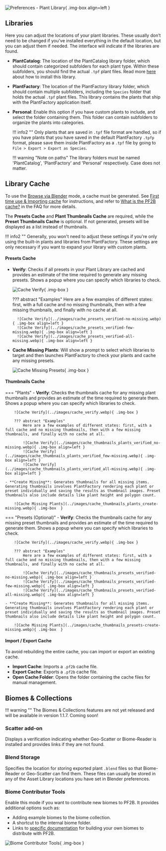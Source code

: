 ![Preferences - Plant Library](../images/preferences_plant-library.webp){ .img-box align=left }

## Libraries

Here you can adjust the locations of your plant libraries. These usually don’t need to be changed if you’ve installed everything in the default location, but you can adjust them if needed. The interface will indicate if the libraries are found.

- **PlantCatalog**: The location of the PlantCatalog library folder, which should contain categorized subfolders for each plant type. Within these subfolders, you should find the actual `.tpf` plant files. Read more [here](../getting_started.md#installation-plantcatalog-plant-library) about how to install this library.
- **PlantFactory**: The location of the PlantFactory library folder, which should contain multiple subfolders, including the `Species` folder that holds the actual `.tpf` plant files. This library contains the plants that ship with the PlantFactory application itself.
- **Personal**: Enable this option if you have custom plants to include, and select the folder containing them. This folder can contain subfolders to organize the plants into categories.

    !!! info2 ""
        Only plants that are saved in `.tpf` file format are handled, so if you have plants that you have saved in the default PlantFactory `.tpfp` format, please save them inside PlantFactory as a `.tpf` file by going to `File > Export > Export as Species`.


    !!! warning "Note on paths"
        The library folders must be named 'PlantCatalog', 'PlantFactory' and 'Personal' respectively. Case does not matter.

<div style="clear:both"></div>




## Library Cache

To use the [Browse via Blender](../workflow/browse_via_blender.md) mode, a cache must be generated. See [First time use & Importing cache](../getting_started.md#first-time-use-importing-cache) for instructions, and refer to [What is the PF2B cache?](../support/faq.md#what-is-the-pf2b-cache) in the FAQ for more details.

The **Presets Cache** and **Plant Thumbnails Cache** are required, while the **Preset Thumbnails Cache** is optional. If not generated, presets will be displayed as a list instead of thumbnails.


!!! info2 ""
    Generally, you won't need to adjust these settings if you're only using the built-in plants and libraries from PlantFactory. These settings are only necessary if you want to expand your library with custom plants.


#### Presets Cache

- **Verify**: Checks if all presets in your Plant Library are cached and provides an estimate of the time required to generate any missing presets. Shows a popup where you can specify which libraries to check.

    ![Cache Verify](../images/cache_verify.webp){ .img-box }

    ??? abstract "Examples"
        Here are a few examples of different states: first, with a full cache and no missing thumbnails, then with a few missing thumbnails, and finally with no cache at all.

        ![Cache Verify](../images/cache_presets_verified-no-missing.webp){ .img-box align=left }
        ![Cache Verify](../images/cache_presets_verified-few-missing.webp){ .img-box align=left }
        ![Cache Verify](../images/cache_presets_verified-all-missing.webp){ .img-box align=left }

- **Cache Missing Plants**: Will show a prompt to select which libraries to target and then launches PlantFactory to check your plants and cache any missing presets.

    ![Cache Missing Presets](../images/cache_presets_cache-missing-plants.webp){ .img-box  }


#### Thumbnails Cache

=== "Plants"
    - **Verify**: Checks the thumbnails cache for any missing plant thumbnails and provides an estimate of the time required to generate them.  Shows a popup where you can specify which libraries to check.

        ![Cache Verify](../images/cache_verify.webp){ .img-box }

        ??? abstract "Examples"
            Here are a few examples of different states: first, with a full cache and no missing thumbnails, then with a few missing thumbnails, and finally with no cache at all.

            ![Cache Verify](../images/cache_thumbnails_plants_verified_no-missing.webp){ .img-box align=left }
            ![Cache Verify](../images/cache_thumbnails_plants_verified_few-missing.webp){ .img-box align=left }
            ![Cache Verify](../images/cache_thumbnails_plants_verified_all-missing.webp){ .img-box align=left }

    - **Create Missing**: Generates thumbnails for all missing items. Generating thumbnails involves PlantFactory rendering each plant or preset individually and saving the results as thumbnail images. Preset thumbnails also include details like plant height and polygon count.

        ![Cache Missing Plants](../images/cache_thumbnails_plants_create-missing.webp){ .img-box  }

=== "Presets (Optional)"
    - **Verify**: Checks the thumbnails cache for any missing preset thumbnails and provides an estimate of the time required to generate them.  Shows a popup where you can specify which libraries to check.

        ![Cache Verify](../images/cache_verify.webp){ .img-box }

        ??? abstract "Examples"
            Here are a few examples of different states: first, with a full cache and no missing thumbnails, then with a few missing thumbnails, and finally with no cache at all.

            ![Cache Verify](../images/cache_thumbnails_presets_verified-no-missing.webp){ .img-box align=left }
            ![Cache Verify](../images/cache_thumbnails_presets_verified-few-missing.webp){ .img-box align=left }
            ![Cache Verify](../images/cache_thumbnails_presets_verified-all-missing.webp){ .img-box align=left }

    - **Create Missing**: Generates thumbnails for all missing items. Generating thumbnails involves PlantFactory rendering each plant or preset individually and saving the results as thumbnail images. Preset thumbnails also include details like plant height and polygon count.

        ![Cache Missing Plants](../images/cache_thumbnails_presets-create-missing.webp){ .img-box  }


#### Import / Export Cache

To avoid rebuilding the entire cache, you can import or export an existing cache.

- **Import Cache**: Imports a `.pf2b` cache file.
- **Export Cache**: Exports a `.pf2b` cache file.
- **Open Cache Folder**: Opens the folder containing the cache files for manual management.



## Biomes & Collections

!!! warning ""
    The Biomes & Collections features are not yet released and will be available in version 1.1.7. Coming soon!


### Scatter add-on

Displays a verification indicating whether Geo-Scatter or Biome-Reader is installed and provides links if they are not found.



### Blend Storage

Specifies the location for storing exported plant `.blend` files so that Biome-Reader or Geo-Scatter can find them. These files can usually be stored in any of the Asset Library locations you have set in Blender preferences.


### Biome Contributor Tools

Enable this mode if you want to contribute new biomes to PF2B. It provides additional options such as:

- Adding example biomes to the biome collection.
- A shortcut to the internal biome folder.
- Links to [specific documentation](../support/create_your_own_biome.md) for building your own biomes to distribute with PF2B.

![Biome Contributor Tools](../images/preferences_plant-library_biome_biome-contributor-tools.webp){ .img-box }

